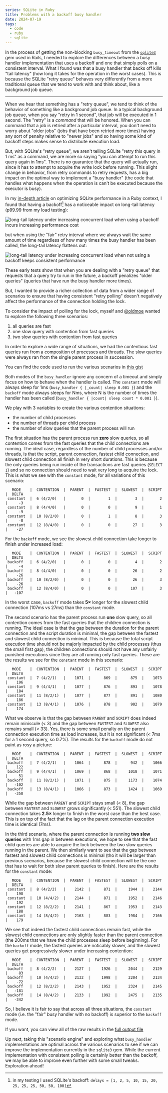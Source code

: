 ```yaml
---
series: SQLite in Ruby
title: Problems with a backoff busy handler
date: 2024-07-19
tags:
  - code
  - ruby
  - sqlite
---
```


In the process of getting the non-blocking `busy_timeout` from the [`sqlite3`](https://github.com/sparklemotion/sqlite3-ruby) gem used in Rails, I needed to explore the differences between a busy handler implementation that uses a backoff and one that simply polls on a consistent interval. What I found was that a busy handler that backs off kills "tail latency" (how long it takes for the operation in the worst cases). This is because the SQLite "retry queue" behaves very differently from a more traditional queue that we tend to work with and think about, like a background job queue.

<!--/summary-->

- - -

When we hear that something has a "retry queue", we tend to think of the behavior of something like a background job queue. In a typical background job queue, when you say "retry in 1 second", that job will be executed in 1 second. The "retry" is a _command_ that will be honored. When you can command that a job is retried after a particular interval, you don't need to worry about "older jobs" (jobs that have been retried more times) having any sort of penalty relative to "newer jobs" and so having some kind of backoff steps makes sense to distribute execution load.

But, with SQLite's "retry queue", we aren't telling SQLite "retry this query in 1 ms" as a command, we are more so saying "you can attempt to run this query again in 1ms". There is no guarantee that the query will actually run, since it has to attempt to acquire the write lock before running. This slight change in behavior, from retry commands to retry requests, has a big impact on the optimal way to implement a "busy handler" (the code that handles what happens when the operation is can't be executed because the executor is busy).

In my [in-depth article](https://fractaledmind.github.io/2024/04/15/sqlite-on-rails-the-how-and-why-of-optimal-performance/) on optimizing SQLite performance in a Ruby context, I found that having a backoff[^fn1] has a noticeable impact on long-tail latency (p99.99 from my load testing):

![long-tail latency under increasing concurrent load when using a backoff incurs increasing performance cost](https://fractaledmind.github.io/images/wrocloverb-2024/054.png)

[^fn1]: in my testing I used SQLite's backoff: `delays = [1, 2, 5, 10, 15, 20, 25, 25, 25, 50, 50, 100]`

but when using the "fair" retry interval where we always wait the same amount of time regardless of how many times the busy handler has been called, the long-tail latency flattens out:

![long-tail latency under increasing concurrent load when not using a backoff keeps consistent performance](https://fractaledmind.github.io/images/wrocloverb-2024/084.png)

These early tests show that when you are dealing with a "retry queue" that  requests that a query try to run in the future, a backoff penalizes "older queries" (queries that have run the busy handler more times).

But, I wanted to provide a richer collection of data from a wider range of scenarios to ensure that having consistent "retry polling" doesn't negatively affect the performance of the connection holding the lock.

To consider the impact of polling for the lock, myself and [@oldmoe](https://x.com/oldmoe) wanted to explore the following three scenarios:

1. all queries are fast
2. one slow query with contention from fast queries
3. two slow queries with contention from fast queries

In order to explore a wide range of situations, we had the contentious fast queries run from a composition of processes and threads. The slow queries were always ran from the single parent process in succession.

You can find the code used to run the various scenarios in [this gist](https://gist.github.com/fractaledmind/56329e5893777dbf43b8c480df554bfb)

Both modes of the `busy_handler` ignore any concern of a timeout and simply focus on how to behave when the handler is called. The `constant` mode will always sleep for 1ms (`busy_handler { |_count| sleep 0.001 }`) and the `backoff` mode always sleeps for Nms, where N is the number of times the handler has been called (`busy_handler { |count| sleep count * 0.001 }`).

We play with 3 variables to create the various contention situations:

* the number of child processes
* the number of threads per child process
* the number of slow queries that the parent process will run

The first situation has the parent process run **zero** slow queries, so all contention comes from the fast queries that the child connections are running. The ideal case, regardless of the number of child processes and/or threads, is that the script, parent connection, fastest child connection, and slowest child connection all finish in very short durations. This is because the only queries being run inside of the transactions are fast queries (`SELECT 1`) and so no connection should need to wait very long to acquire the lock. This is what we see with the `constant` mode, for all variations of this scenario:

```
   MODE    |  CONTENTION  |  PARENT  |  FASTEST  |  SLOWEST  |  SCRIPT  |  DELTA
 constant  |  6 (4/2/0)   |       0  |        1  |        3  |       2  |     -3
 constant  |  8 (4/4/0)   |       0  |        0  |        9  |       1  |     -9
 constant  |  10 (8/2/0)  |       0  |        1  |        8  |       3  |     -8
 constant  |  12 (8/4/0)  |       0  |        0  |       27  |       3  |    -27
```

For the `backoff` mode, we see the slowest child connection take longer to finish under increased load:

```
   MODE    |  CONTENTION  |  PARENT  |  FASTEST  |  SLOWEST  |  SCRIPT  |  DELTA
 backoff   |  6 (4/2/0)   |       0  |        0  |        4  |       2  |     -4
 backoff   |  8 (4/4/0)   |       0  |        0  |       26  |       2  |    -26
 backoff   |  10 (8/2/0)  |       0  |        0  |       26  |       3  |    -26
 backoff   |  12 (8/4/0)  |       0  |        0  |      107  |       3  |   -107
```

In the worst case, `backoff` mode takes **5×** longer for the slowest child connection (107ms vs 27ms) than the `constant` mode.

The second scenario has the parent process run **one** slow query, so all contention comes from the fast queries that the children connection is running. The ideal case is that the gap between the duration for the parent connection and the script duration is minimal, the gap between the fastest and slowest child connection is minimal. This is because the total script execution time should not be majorly impacted by the child processes (thus the small first gap), the children connections should not have any unfairly punished executions since they are all running only fast queries. These are the results we see for the `constant` mode in this scenario:

```
   MODE    |  CONTENTION  |  PARENT  |  FASTEST  |  SLOWEST  |  SCRIPT  |  DELTA
 constant  |  7 (4/2/1)   |    1071  |      869  |      875  |    1073  |    196
 constant  |  9 (4/4/1)   |    1077  |      876  |      893  |    1078  |    184
 constant  |  11 (8/2/1)  |    1077  |      877  |      891  |    1080  |    186
 constant  |  13 (8/4/1)  |    1076  |      878  |      902  |    1079  |    174
```

What we observe is that the gap between `PARENT` and `SCRIPT` does indeed remain miniscule (< 3) and the gap between `FASTEST` and `SLOWEST` also remains small (< 33). Yes, there is some small penalty on the parent connection execution time as load increases, but it is not significant (< 7ms for a 1 second query, so 0.7%). The results for the `backoff` mode do not paint as rosy a picture:

```
   MODE    |  CONTENTION  |  PARENT  |  FASTEST  |  SLOWEST  |  SCRIPT  |  DELTA
 backoff   |  7 (4/2/1)   |    1064  |      878  |      942  |    1066  |    122
 backoff   |  9 (4/4/1)   |    1069  |      868  |     1018  |    1071  |     51
 backoff   |  11 (8/2/1)  |    1071  |      875  |     1173  |    1074  |   -102
 backoff   |  13 (8/4/1)  |    1066  |      873  |     1424  |    1069  |   -358
```

While the gap between `PARENT` and `SCRIPT` stays small (< 8), the gap between `FASTEST` and `SLOWEST` grows significantly (< 551). The slowest child connection takes **2.5×** longer to finish in the worst case than the best case. This is on top of the fact that the lag on the parent connection execution time is identical (7ms).

In the third scenario, where the parent connection is running **two slow queries** with 1ms gap in between executions, we hope to see that the fast child queries are able to acquire the lock between the two slow queries running in the parent. We then similarly want to see that the gap between fastest and slowest child connections is minimal (tho it will be larger than previous scenarios, because the slowest child connection will be the one that has to wait for both slow parent queries to finish). Here are the results for the `constant` mode:

```
   MODE    |  CONTENTION  |  PARENT  |  FASTEST  |  SLOWEST  |  SCRIPT  |  DELTA
 constant  |  8 (4/2/2)   |    2142  |      871  |     1944  |    2144  |    198
 constant  |  10 (4/4/2)  |    2144  |      871  |     1952  |    2146  |    192
 constant  |  12 (8/2/2)  |    2141  |      867  |     1953  |    2143  |    188
 constant  |  14 (8/4/2)  |    2163  |      883  |     1984  |    2166  |    179
```

We see that indeed the fastest child connections remain fast, while the slowest child connections are only slightly faster than the parent connection (the 200ms that we have the child processes sleep before beginning). For the `backoff` mode, the fastest queries are noticably slower, and the slowest queries get progressively slower under increasing contention:

```
   MODE    |  CONTENTION  |  PARENT  |  FASTEST  |  SLOWEST  |  SCRIPT  |  DELTA
 backoff   |  8 (4/2/2)   |    2127  |     1926  |     2044  |    2129  |     83
 backoff   |  10 (4/4/2)  |    2132  |     1998  |     2204  |    2134  |    -72
 backoff   |  12 (8/2/2)  |    2143  |     1952  |     2324  |    2145  |   -181
 backoff   |  14 (8/4/2)  |    2133  |     1992  |     2475  |    2135  |   -342
```

So, I believe it is fair to say that across all three situations, the `constant` mode (i.e. the "fair" busy handler with no backoff) is superior to the `backoff` mode.

If you want, you can view all of the raw results in the [full output file](https://gist.github.com/fractaledmind/56329e5893777dbf43b8c480df554bfb#file-results-txt)

Up next, taking this "scenario engine" and exploring what `busy_handler` implementations are optimal across the various scenarios to see if we can improve the implementation currently in the `sqlite3` gem. While the current implementation with consistent polling is certainly better than the backoff, we may be able to improve even further with some small tweaks. Exploration ahead!

